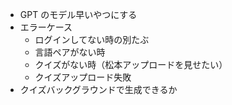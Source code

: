 - GPT のモデル早いやつにする
- エラーケース
  - ログインしてない時の別たぶ
  - 言語ペアがない時
  - クイズがない時（松本アップロードを見せたい）
  - クイズアップロード失敗
- クイズバックグラウンドで生成できるか
